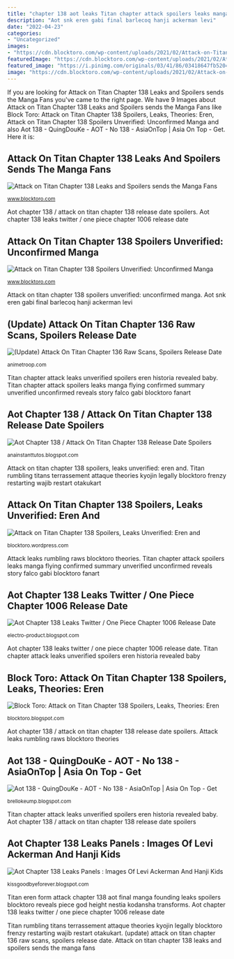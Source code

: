 ```yaml
---
title: "chapter 138 aot leaks Titan chapter attack spoilers leaks manga flying confirmed summary unverified unconfirmed reveals story falco gabi blocktoro fanart"
description: "Aot snk eren gabi final barlecoq hanji ackerman levi"
date: "2022-04-23"
categories:
- "Uncategorized"
images:
- "https://cdn.blocktoro.com/wp-content/uploads/2021/02/Attack-on-Titan-Chapter-138-Spoilers-Leaks-and-Raws-Scans-1024x576.jpg"
featuredImage: "https://cdn.blocktoro.com/wp-content/uploads/2021/02/Attack-on-Titan-Chapter-138-Spoilers-Leaks-and-Summary-Not-Confirmed.jpg"
featured_image: "https://i.pinimg.com/originals/03/41/86/03418647fb52040adb242404ce054935.jpg"
image: "https://cdn.blocktoro.com/wp-content/uploads/2021/02/Attack-on-Titan-Chapter-138-Theories-for-Eren-and-the-Founding-Titan.jpg"
---
```


If you are looking for Attack on Titan Chapter 138 Leaks and Spoilers sends the Manga Fans you've came to the right page. We have 9 Images about Attack on Titan Chapter 138 Leaks and Spoilers sends the Manga Fans like Block Toro: Attack on Titan Chapter 138 Spoilers, Leaks, Theories: Eren, Attack on Titan Chapter 138 Spoilers Unverified: Unconfirmed Manga and also Aot 138 - QuingDouKe - AOT - No 138 - AsiaOnTop | Asia On Top - Get. Here it is:

## Attack On Titan Chapter 138 Leaks And Spoilers Sends The Manga Fans

![Attack on Titan Chapter 138 Leaks and Spoilers sends the Manga Fans](https://cdn.blocktoro.com/wp-content/uploads/2021/02/Attack-on-Titan-Chapter-138-Summary-is-Mostly-Fake.jpg "Attack on titan chapter 138 spoilers unverified: unconfirmed manga")

<small>www.blocktoro.com</small>

Aot chapter 138 / attack on titan chapter 138 release date spoilers. Aot chapter 138 leaks twitter / one piece chapter 1006 release date

## Attack On Titan Chapter 138 Spoilers Unverified: Unconfirmed Manga

![Attack on Titan Chapter 138 Spoilers Unverified: Unconfirmed Manga](https://cdn.blocktoro.com/wp-content/uploads/2021/02/Attack-on-Titan-Chapter-138-Spoilers-Leaks-and-Summary-Not-Confirmed.jpg "Titan chapter attack leaks unverified spoilers eren historia revealed baby")

<small>www.blocktoro.com</small>

Attack on titan chapter 138 spoilers unverified: unconfirmed manga. Aot snk eren gabi final barlecoq hanji ackerman levi

## (Update) Attack On Titan Chapter 136 Raw Scans, Spoilers Release Date

![(Update) Attack On Titan Chapter 136 Raw Scans, Spoilers Release Date](https://animetroop.com/wp-content/uploads/2021/01/Attack-on-Titan-AOT-SNK-136-Raw-Scans-Spoilers-Release-Date.jpg "Titan rumbling titans terrassement attaque theories kyojin legally blocktoro frenzy restarting wajib restart otakukart")

<small>animetroop.com</small>

Titan chapter attack leaks unverified spoilers eren historia revealed baby. Titan chapter attack spoilers leaks manga flying confirmed summary unverified unconfirmed reveals story falco gabi blocktoro fanart

## Aot Chapter 138 / Attack On Titan Chapter 138 Release Date Spoilers

![Aot Chapter 138 / Attack On Titan Chapter 138 Release Date Spoilers](https://external-preview.redd.it/7_AwyHON9rOM5y8jQxu7jWIcymmgzOlt_mp1GOlOvM4.jpg?auto=webp&amp;s=9965ce7544b938ac66a9af4db3cf608492e9df9c "Attack on titan chapter 138 leaks and spoilers sends the manga fans")

<small>anainstanttutos.blogspot.com</small>

Attack on titan chapter 138 spoilers, leaks unverified: eren and. Titan rumbling titans terrassement attaque theories kyojin legally blocktoro frenzy restarting wajib restart otakukart

## Attack On Titan Chapter 138 Spoilers, Leaks Unverified: Eren And

![Attack on Titan Chapter 138 Spoilers, Leaks Unverified: Eren and](https://cdn.blocktoro.com/wp-content/uploads/2021/03/Attack-on-Titan-Chapter-138-Spoilers-and-Leaks-Unverified.jpg "Aot chapter 138 leaks panels : images of levi ackerman and hanji kids")

<small>blocktoro.wordpress.com</small>

Attack leaks rumbling raws blocktoro theories. Titan chapter attack spoilers leaks manga flying confirmed summary unverified unconfirmed reveals story falco gabi blocktoro fanart

## Aot Chapter 138 Leaks Twitter / One Piece Chapter 1006 Release Date

![Aot Chapter 138 Leaks Twitter / One Piece Chapter 1006 Release Date](https://cdn.blocktoro.com/wp-content/uploads/2021/02/Attack-on-Titan-Chapter-138-Theories-for-Eren-and-the-Founding-Titan.jpg "Titan rumbling titans terrassement attaque theories kyojin legally blocktoro frenzy restarting wajib restart otakukart")

<small>electro-product.blogspot.com</small>

Aot chapter 138 leaks twitter / one piece chapter 1006 release date. Titan chapter attack leaks unverified spoilers eren historia revealed baby

## Block Toro: Attack On Titan Chapter 138 Spoilers, Leaks, Theories: Eren

![Block Toro: Attack on Titan Chapter 138 Spoilers, Leaks, Theories: Eren](https://cdn.blocktoro.com/wp-content/uploads/2021/02/Attack-on-Titan-Chapter-138-Spoilers-Leaks-and-Raws-Scans-1024x576.jpg "Aot chapter 138 leaks twitter / one piece chapter 1006 release date")

<small>blocktoro.blogspot.com</small>

Aot chapter 138 / attack on titan chapter 138 release date spoilers. Attack leaks rumbling raws blocktoro theories

## Aot 138 - QuingDouKe - AOT - No 138 - AsiaOnTop | Asia On Top - Get

![Aot 138 - QuingDouKe - AOT - No 138 - AsiaOnTop | Asia On Top - Get](https://64.media.tumblr.com/65cbe13183cf8b22d78f207ea8cc092a/1b64ff8adc1f86a3-8b/s640x960/e99ea4bcc69e365eaf0e1f3f646d7d17a308b0f7.jpg "Block toro: attack on titan chapter 138 spoilers, leaks, theories: eren")

<small>brellokeump.blogspot.com</small>

Titan chapter attack leaks unverified spoilers eren historia revealed baby. Aot chapter 138 / attack on titan chapter 138 release date spoilers

## Aot Chapter 138 Leaks Panels : Images Of Levi Ackerman And Hanji Kids

![Aot Chapter 138 Leaks Panels : Images Of Levi Ackerman And Hanji Kids](https://i.pinimg.com/originals/03/41/86/03418647fb52040adb242404ce054935.jpg "Titan rumbling titans terrassement attaque theories kyojin legally blocktoro frenzy restarting wajib restart otakukart")

<small>kissgoodbyeforever.blogspot.com</small>

Titan eren form attack chapter 138 aot final manga founding leaks spoilers blocktoro reveals piece god height nestia kodansha transforms. Aot chapter 138 leaks twitter / one piece chapter 1006 release date

Titan rumbling titans terrassement attaque theories kyojin legally blocktoro frenzy restarting wajib restart otakukart. (update) attack on titan chapter 136 raw scans, spoilers release date. Attack on titan chapter 138 leaks and spoilers sends the manga fans
